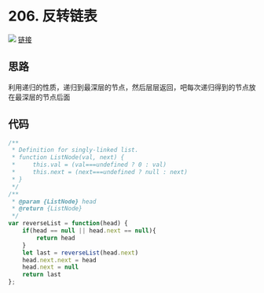 # 206. 反转链表
![](https://tva1.sinaimg.cn/large/e6c9d24ely1h3lqgnzqssj210g0p840e.jpg)
[链接](https://leetcode.cn/problems/reverse-linked-list/)
## 思路
利用递归的性质，递归到最深层的节点，然后层层返回，吧每次递归得到的节点放在最深层的节点后面
## 代码
```js
/**
 * Definition for singly-linked list.
 * function ListNode(val, next) {
 *     this.val = (val===undefined ? 0 : val)
 *     this.next = (next===undefined ? null : next)
 * }
 */
/**
 * @param {ListNode} head
 * @return {ListNode}
 */
var reverseList = function(head) {
    if(head == null || head.next == null){
        return head
    }
    let last = reverseList(head.next)
    head.next.next = head
    head.next = null
    return last
};
```